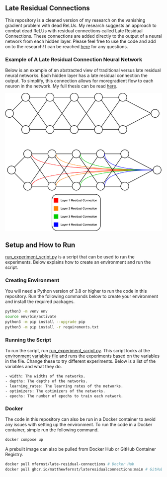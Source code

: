 ## Late Residual Connections

This repository is a cleaned version of my research on the vanishing gradient problem with dead ReLUs. My research suggests an approach to combat dead ReLUs with residual connections called Late Residual Connections. These connections are added directly to the output of a neural network from each hidden layer. Please feel free to use the code and add on to the research! I can be reached [here](mailto:matthew.f.ernst@gmail.com) for any questions.

### Example of A Late Residual Connection Neural Network

Below is an example of an abstracted view of traditional versus late residual neural networks. Each hidden layer has a late residual connection the output. To simplify, this connection allows for moregradient flow to each neuron in the network. My full thesis can be read [here](thesis.pdf).

![late-residual](Images/lrn.png)


## Setup and How to Run

[run_experiment_script.py](Code/run_experiment_script.py) is a script that can be used to run the experiments.
Below explains how to create an environment and run the script.

### Creating Environment

You will need a Python version of 3.8 or higher to run the code in this repository. Run the following commands below to create your environment and install the required packages.

```bash
python3 -m venv env
source env/bin/activate
python3 -m pip install --upgrade pip
python3 -m pip install -r requirements.txt
```


### Running the Script

To run the script, run [run_experiment_script.py](Code/run_experiment_script.py). This script looks at the [environment variables file](experiment_vars.yml) and runs the experiments based on the variables in the file. Change these to try different experiments. Below is a list of the variables and what they do.
    
    - width: The widths of the networks.
    - depths: The depths of the networks.
    - learning_rates: The learning rates of the networks.
    - optimizers: The optimizers of the networks.
    - epochs: The number of epochs to train each network.

### Docker 
The code in this repository can also be run in a Docker container to avoid any issues with setting up the environment. To run the code in a Docker container, simple run the following command.

```bash
docker compose up
```
A prebuilt image can also be pulled from Docker Hub or GitHub Container Registry.

```bash
docker pull mfernst/late-residual-connections # Docker Hub
docker pull ghcr.io/matthewfernst/lateresidualconnections:main # GitHub Container Registry
```



